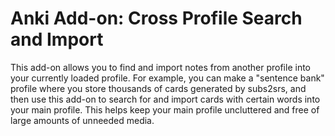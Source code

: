 # Anki Add-on: Cross Profile Search and Import

This add-on allows you to find and import notes from another profile into your currently loaded profile. For example, you can make a "sentence bank" profile where you store thousands of cards generated by subs2srs, and then use this add-on to search for and import cards with certain words into your main profile. This helps keep your main profile uncluttered and free of large amounts of unneeded media.
